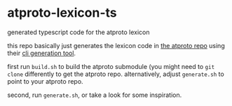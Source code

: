 # atproto-lexicon-ts

generated typescript code for the atproto lexicon

this repo basically just generates the lexicon code in [the atproto repo](https://github.com/bluesky-social/atproto)
using their [cli generation tool](https://github.com/bluesky-social/atproto/tree/main/packages/lex-cli).

first run `build.sh` to build the atproto submodule (you might need to `git clone` differently to get the atproto repo.  alternatively, adjust `generate.sh` to point to your atproto repo.

second, run `generate.sh`, or take a look for some inspiration.
